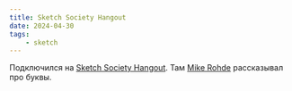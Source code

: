 ```yaml
---
title: Sketch Society Hangout
date: 2024-04-30
tags:
    - sketch
---
```


Подключился на [Sketch Society Hangout](https://www.instagram.com/p/C6JInN1rBa3/). Там [Mike Rohde](https://rohdesign.com/) рассказывал про буквы.
